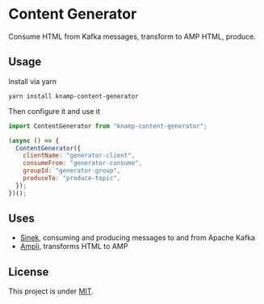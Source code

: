 # Content Generator

Consume HTML from Kafka messages, transform to AMP HTML, produce.

## Usage

Install via yarn

    yarn install knamp-content-generator

Then configure it and use it

```javascript
import ContentGenerator from "knamp-content-generator";

(async () => {
  ContentGenerator({
    clientName: "generator-client",
    consumeFrom: "generator-consume",
    groupId: "generator-group",
    produceTo: "produce-topic",
  });
})();
```

## Uses

* [Sinek](https://github.com/nodefluent/node-sinek), consuming and producing messages to and from Apache Kafka
* [Ampli](https://github.com/knamp/ampli), transforms HTML to AMP

## License

This project is under [MIT](./LICENSE).
